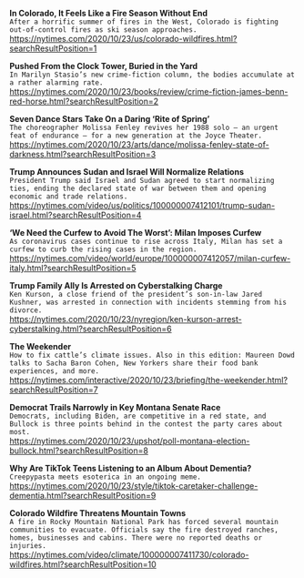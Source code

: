 **In Colorado, It Feels Like a Fire Season Without End**\
`After a horrific summer of fires in the West, Colorado is fighting out-of-control fires as ski season approaches.`\
https://nytimes.com/2020/10/23/us/colorado-wildfires.html?searchResultPosition=1

**Pushed From the Clock Tower, Buried in the Yard**\
`In Marilyn Stasio’s new crime-fiction column, the bodies accumulate at a rather alarming rate.`\
https://nytimes.com/2020/10/23/books/review/crime-fiction-james-benn-red-horse.html?searchResultPosition=2

**Seven Dance Stars Take On a Daring ‘Rite of Spring’**\
`The choreographer Molissa Fenley revives her 1988 solo — an urgent feat of endurance — for a new generation at the Joyce Theater.`\
https://nytimes.com/2020/10/23/arts/dance/molissa-fenley-state-of-darkness.html?searchResultPosition=3

**Trump Announces Sudan and Israel Will Normalize Relations**\
`President Trump said Israel and Sudan agreed to start normalizing ties, ending the declared state of war between them and opening economic and trade relations.`\
https://nytimes.com/video/us/politics/100000007412101/trump-sudan-israel.html?searchResultPosition=4

**‘We Need the Curfew to Avoid The Worst’: Milan Imposes Curfew**\
`As coronavirus cases continue to rise across Italy, Milan has set a curfew to curb the rising cases in the region.`\
https://nytimes.com/video/world/europe/100000007412057/milan-curfew-italy.html?searchResultPosition=5

**Trump Family Ally Is Arrested on Cyberstalking Charge**\
`Ken Kurson, a close friend of the president’s son-in-law Jared Kushner, was arrested in connection with incidents stemming from his divorce.`\
https://nytimes.com/2020/10/23/nyregion/ken-kurson-arrest-cyberstalking.html?searchResultPosition=6

**The Weekender**\
`How to fix cattle’s climate issues. Also in this edition: Maureen Dowd talks to Sacha Baron Cohen, New Yorkers share their food bank experiences, and more.`\
https://nytimes.com/interactive/2020/10/23/briefing/the-weekender.html?searchResultPosition=7

**Democrat Trails Narrowly in Key Montana Senate Race**\
`Democrats, including Biden, are competitive in a red state, and Bullock is three points behind in the contest the party cares about most.`\
https://nytimes.com/2020/10/23/upshot/poll-montana-election-bullock.html?searchResultPosition=8

**Why Are TikTok Teens Listening to an Album About Dementia?**\
`Creepypasta meets esoterica in an ongoing meme.`\
https://nytimes.com/2020/10/23/style/tiktok-caretaker-challenge-dementia.html?searchResultPosition=9

**Colorado Wildfire Threatens Mountain Towns**\
`A fire in Rocky Mountain National Park has forced several mountain communities to evacuate. Officials say the fire destroyed ranches, homes, businesses and cabins. There were no reported deaths or injuries.`\
https://nytimes.com/video/climate/100000007411730/colorado-wildfires.html?searchResultPosition=10

